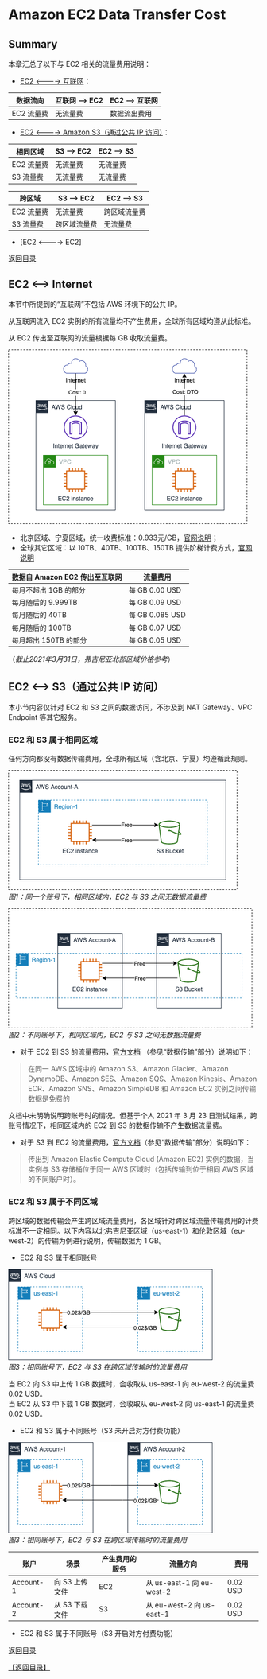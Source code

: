 # Amazon EC2 Data Transfer Cost

## Summary

本章汇总了以下与 EC2 相关的流量费用说明：

* [EC2 <----> 互联网](#ec2----internet)： 
	
数据流向 | 互联网 --> EC2 | EC2 --> 互联网
----|------|----
EC2 流量费 | 无流量费 | 数据流出费用

*  [EC2 <----> Amazon S3（通过公共 IP 访问）](#ec2----s3通过公共-ip-访问)：

相同区域 | S3 --> EC2 | EC2 --> S3
----|------|----
EC2 流量费 | 无流量费 | 无流量费
S3 流量费 | 无流量费  | 无流量费

跨区域 | S3 --> EC2 | EC2 --> S3
----|------|----
EC2 流量费 | 无流量费 | 跨区域流量费
S3 流量费 | 跨区域流量费  | 无流量费

* [EC2 <----> EC2]

[返回目录](#summary)
## EC2 <--> Internet

本节中所提到的“互联网”不包括 AWS 环境下的公共 IP。

从互联网流入 EC2 实例的所有流量均不产生费用，全球所有区域均遵从此标准。

从 EC2 传出至互联网的流量根据每 GB 收取流量费。
  
![EC2-Internet](png/01.ec2-inernet.png "EC2<-->Internet")

- 北京区域、宁夏区域，统一收费标准：0.933元/GB，[官网说明](https://www.amazonaws.cn/ec2/pricing/)；  
- 全球其它区域：以 10TB、40TB、100TB、150TB 提供阶梯计费方式，[官网说明](https://aws.amazon.com/cn/ec2/pricing/on-demand/)

数据自 Amazon EC2 传出至互联网 | 流量费用 
----|------
每月不超出 1GB 的部分 | 每 GB 0.00 USD
每月随后的 9.999TB | 每 GB 0.09 USD
每月随后的 40TB | 每 GB 0.085 USD
每月随后的 100TB | 每 GB 0.07 USD
每月超出 150TB 的部分 | 每 GB 0.05 USD
（*截止2021年3月31日，弗吉尼亚北部区域价格参考*）

## EC2 <--> S3（通过公共 IP 访问）

本小节内容仅针对 EC2 和 S3 之间的数据访问，不涉及到 NAT Gateway、VPC Endpoint 等其它服务。

### EC2 和 S3 属于相同区域
任何方向都没有数据传输费用，全球所有区域（含北京、宁夏）均遵循此规则。  

![single Account and Single Region](png/02.01-ec2-s3-1region-1account.png)  
*图1：同一个账号下，相同区域内，EC2 与 S3 之间无数据流量费*

![single Account and Single Region](png/02.02-ec2-s3-1region-2accounts.png)  
*图2：不同账号下，相同区域内，EC2 与 S3 之间无数据流量费*

* 对于 EC2 到 S3 的流量费用，[官方文档](https://aws.amazon.com/cn/ec2/pricing/on-demand/) （参见“数据传输”部分）说明如下：

>在同一 AWS 区域中的 Amazon S3、Amazon Glacier、Amazon DynamoDB、Amazon SES、Amazon SQS、Amazon Kinesis、Amazon ECR、Amazon SNS、Amazon SimpleDB 和 Amazon EC2 实例之间传输数据是免费的

文档中未明确说明跨账号时的情况。但基于个人 2021 年 3 月 23 日测试结果，跨账号情况下，相同区域内的 EC2 到 S3 的数据传输不产生数据流量费。

* 对于 S3 到 EC2 的流量费用，[官方文档](https://aws.amazon.com/cn/s3/pricing/)（参见“数据传输”部分）说明如下：

>传出到 Amazon Elastic Compute Cloud (Amazon EC2) 实例的数据，当实例与 S3 存储桶位于同一 AWS 区域时（包括传输到位于相同 AWS 区域的不同账户时）。

### EC2 和 S3 属于不同区域
跨区域的数据传输会产生跨区域流量费用，各区域针对跨区域流量传输费用的计费标准不一定相同。以下内容以北弗吉尼亚区域（us-east-1）和伦敦区域（eu-west-2）的传输为例进行说明，传输数据为 1 GB。

* EC2 和 S3 属于相同账号

![EC2-S3 in different regions](png/02.03-ec2-s3-2regions-1account.png)  
*图3：相同账号下，EC2 与 S3 在跨区域传输时的流量费用*

当 EC2 向 S3 中上传 1 GB 数据时，会收取从 us-east-1 向 eu-west-2 的流量费 0.02 USD。  
当 EC2 从 S3 中下载 1 GB 数据时，会收取从 eu-west-2 向 us-east-1 的流量费 0.02 USD。

* EC2 和 S3 属于不同账号（S3 未开启对方付费功能）  

![EC2 and S3 in different regsion/accounts](png/02.04-ec2-s3-2regions-2account.png)  
*图3：相同账号下，EC2 与 S3 在跨区域传输时的流量费用*

账户 | 场景 | 产生费用的服务 |  流量方向 | 费用
----|----|----|----|----
Account-1 | 向 S3 上传文件 | EC2 | 从 us-east-1 向 eu-west-2 | 0.02 USD
Account-2 | 从 S3 下载文件 | S3 | 从 eu-west-2 向 us-east-1 | 0.02 USD

* EC2 和 S3 属于不同账号（S3 开启对方付费功能）  


[返回目录](#Summary)

[【返回目录】](../../README.md)